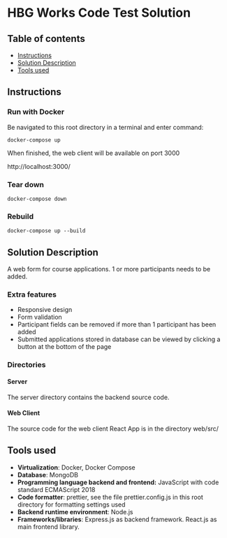 # HBG Works Code Test Solution

## Table of contents

* [Instructions](#instructions)
* [Solution Description](#solution-description)
* [Tools used](#tools-used)

## Instructions

### Run with Docker

Be navigated to this root directory in a terminal and enter command:

``` docker-compose up ```

When finished, the web client will be available on port 3000

http://localhost:3000/

### Tear down
``` docker-compose down ```

### Rebuild
``` docker-compose up --build ```

## Solution Description

A web form for course applications. 1 or more participants needs to be added. 

### Extra features

* Responsive design
* Form validation
* Participant fields can be removed if more than 1 participant has been added
* Submitted applications stored in database can be viewed by clicking a button at the bottom of the page

### Directories

#### Server

The server directory contains the backend source code. 

#### Web Client

The source code for the web client React App is in the directory web/src/

## Tools used

* __Virtualization__: Docker, Docker Compose
* __Database__: MongoDB
* __Programming language backend and frontend:__ JavaScript with code standard ECMAScript 2018
* __Code formatter__: prettier, see the file prettier.config.js in this root directory for formatting settings used
* __Backend runtime environment__: Node.js
* __Frameworks/libraries__: Express.js as backend framework. React.js as main frontend library.
